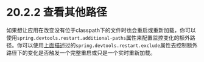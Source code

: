 # 20.2.2 查看其他路径

如果想让应用在改变没有位于classpath下的文件时也会重启或重新加载，你可以使用`spring.devtools.restart.additional-paths`属性来配置监控变化的额外路径。你可以使用[上面描述](https://github.com/cwiki-us-spring-guides/Spring-Boot-Reference-Guide/tree/0047aa8098a650dde0c93f4d2e91754c83468c4b/III.%20Using%20Spring%20Boot/20.2.1%20Excluding%20resources.md)过的`spring.devtools.restart.exclude`属性去控制额外路径下的变化是否触发一个完整重启或只是一个实时重新加载。

